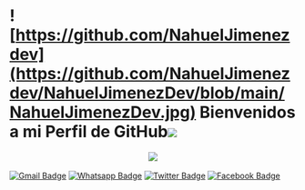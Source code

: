 # ![https://github.com/NahuelJimenezdev](https://github.com/NahuelJimenezdev/NahuelJimenezDev/blob/main/NahuelJimenezDev.jpg) Bienvenidos a mi Perfil de GitHub<img src="https://media.giphy.com/media/hvRJCLFzcasrR4ia7z/giphy.gif" width="28">

<!-- Typing SVG by DenverCoder1 - https://github.com/DenverCoder1/readme-typing-svg -->
<p align="center">
  <a href="https://github.com/DenverCoder1/readme-typing-svg">
    <img src="https://readme-typing-svg.herokuapp.com/?lines=Desarrollador%20y%20programador%20web%20;Developer%20Full-Stack;%2B5%20Proyectos%20freelance%20activos&font=Fira%20Code&center=true&width=570&height=45&color=2A84FA&vCenter=true&size=28"></a>
</p>

[![Gmail Badge](https://img.shields.io/badge/-Gmail-c14438?style=flat-square&logo=Gmail&logoColor=white&link=mailto:contato.weltonf@gmail.com)](mailto:naedjima93@gmail.com)
[![Whatsapp Badge](https://img.shields.io/badge/-Whatsapp-4CA143?style=flat-square&labelColor=4CA143&logo=whatsapp&logoColor=white&link=https://api.whatsapp.com/send?phone=1166582695&text=Bienvenido,%20dejame%20tu%20mensaje%20y%20apenas%20lo%20lea%20te%20contestare)](https://api.whatsapp.com/send?phone=1166582695&text=Bienvenido,%20dejame%20tu%20mensaje%20y%20apenas%20lo%20lea%20te%20contestare)
[![Twitter Badge](https://img.shields.io/badge/-Twitter-1da1f2?style=flat-square&labelColor=1da1f2&logo=twitter&logoColor=white&link=https://twitter.com/NahuelJimenez93/)](https://twitter.com/NahuelJimenez93/)
[![Facebook Badge](https://img.shields.io/badge/-Facebook-3b5998?style=flat-square&labelColor=3b5998&logo=facebook&logoColor=white&link=https://www.facebook.com/Nahuel.Jiemenez/)](https://www.facebook.com/Nahuel.Jiemenez/)
